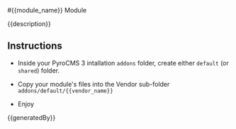 #{{module_name}} Module

{{description}}

## Instructions 

* Inside your PyroCMS 3 intallation `addons` folder, create either `default` (or `shared`) folder.

* Copy your module's files into the Vendor sub-folder `addons/default/{{vendor_name}}`

* Enjoy

{{generatedBy}}